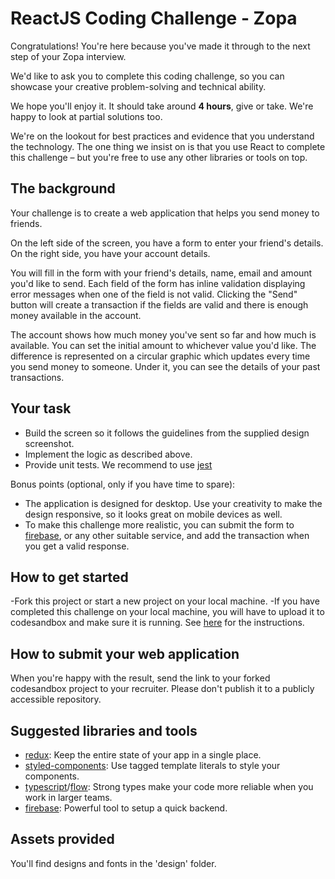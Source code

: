 # ReactJS Coding Challenge - Zopa
 
Congratulations! You're here because you've made it through to the next step of your Zopa interview.
 
We'd like to ask you to complete this coding challenge, so you can showcase your creative problem-solving and technical ability.
 
We hope you'll enjoy it. It should take around **4 hours**, give or take. We're happy to look at partial solutions too.
 
We're on the lookout for best practices and evidence that you understand the technology. The one thing we insist on is that you use React to complete this challenge – but you're free to use any other libraries or tools on top.
 
## The background
 
Your challenge is to create a web application that helps you send money to friends.
 
On the left side of the screen, you have a form to enter your friend's details. On the right side, you have your account details.
 
You will fill in the form with your friend's details, name, email and amount you'd like to send. Each field of the form has inline validation displaying error messages when one of the field is not valid. Clicking the "Send" button will create a transaction if the fields are valid and there is enough money available in the account.
 
The account shows how much money you've sent so far and how much is available. You can set the initial amount to whichever value you'd like. The difference is represented on a circular graphic which updates every time you send money to someone. Under it, you can see the details of your past transactions.
 
## Your task
 
- Build the screen so it follows the guidelines from the supplied design screenshot.
- Implement the logic as described above.
- Provide unit tests. We recommend to use [jest](https://codesandbox.io/docs/tests)
 
Bonus points (optional, only if you have time to spare):
- The application is designed for desktop. Use your creativity to make the design responsive, so it looks great on mobile devices as well.
- To make this challenge more realistic, you can submit the form to [firebase](https://firebase.google.com/), or any other suitable service, and add the transaction when you get a valid response.
 
## How to get started
 
-Fork this project or start a new project on your local machine.
-If you have completed this challenge on your local machine, you will have to upload it to codesandbox and make sure it is running. See [here](https://codesandbox.io/s/cli) for the instructions.
 
## How to submit your web application
 
When you're happy with the result, send the link to your forked codesandbox project to your recruiter. Please don't publish it to a publicly accessible repository.
 
## Suggested libraries and tools
 
- [redux](https://github.com/reactjs/redux): Keep the entire state of your app in a single place.
- [styled-components](https://github.com/styled-components/styled-components): Use tagged template literals to style your components.
- [typescript](https://github.com/Microsoft/TypeScript)/[flow](https://github.com/facebook/flow): Strong types make your code more reliable when you work in larger teams.
- [firebase](https://firebase.google.com/): Powerful tool to setup a quick backend.
 
## Assets provided
 
You'll find designs and fonts in the 'design' folder.